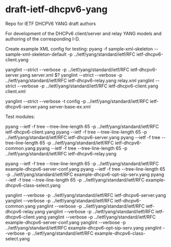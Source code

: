 # draft-ietf-dhcpv6-yang
Repo for IETF DHCPV6 YANG draft authors

For development of the DHCPv6 client/server and relay YANG models and authoring of the corresponding I-D.

Create example XML config for testing:
pyang -f sample-xml-skeleton --sample-xml-skeleton-default -p ../ietf/yang/standard/ietf/RFC ietf-dhcpv6-client.yang

yanglint --strict --verbose -p ../ietf/yang/standard/ietf/RFC ietf-dhcpv6-server.yang server.xml
$?
yanglint --strict --verbose -p ../ietf/yang/standard/ietf/RFC ietf-dhcpv6-relay.yang relay.xml
yanglint --strict --verbose -p ../ietf/yang/standard/ietf/RFC ietf-dhcpv6-client.yang client.xml

yanglint --strict --verbose -t config -p ../ietf/yang/standard/ietf/RFC ietf-dhcpv6-server.yang server-base-ex.xml

Test modules:

pyang --ietf -f tree --tree-line-length 65 -p ../ietf/yang/standard/ietf/RFC ietf-dhcpv6-client.yang
pyang --ietf -f tree --tree-line-length 65 -p ../ietf/yang/standard/ietf/RFC ietf-dhcpv6-server.yang
pyang --ietf -f tree --tree-line-length 65 -p ../ietf/yang/standard/ietf/RFC ietf-dhcpv6-common.yang
pyang --ietf -f tree --tree-line-length 65 -p ../ietf/yang/standard/ietf/RFC ietf-dhcpv6-relay.yang


pyang --ietf -f tree --tree-line-length 65 -p ../ietf/yang/standard/ietf/RFC example-dhcpv6-server-conf.yang
pyang --ietf -f tree --tree-line-length 65 -p ../ietf/yang/standard/ietf/RFC example-dhcpv6-opt-sip-serv.yang
pyang --ietf -f tree --tree-line-length 65 -p ../ietf/yang/standard/ietf/RFC example-dhcpv6-class-select.yang


yanglint --verbose -p ../ietf/yang/standard/ietf/RFC ietf-dhcpv6-server.yang
yanglint --verbose -p ../ietf/yang/standard/ietf/RFC ietf-dhcpv6-common.yang
yanglint --verbose -p ../ietf/yang/standard/ietf/RFC ietf-dhcpv6-relay.yang
yanglint --verbose -p ../ietf/yang/standard/ietf/RFC ietf-dhcpv6-client.yang
yanglint --verbose -p ../ietf/yang/standard/ietf/RFC example-dhcpv6-server-conf.yang
yanglint --verbose -p ../ietf/yang/standard/ietf/RFC example-dhcpv6-opt-sip-serv.yang
yanglint --verbose -p ../ietf/yang/standard/ietf/RFC example-dhcpv6-class-select.yang



